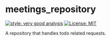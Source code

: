 # meetings_repository

[![style: very good analysis][very_good_analysis_badge]][very_good_analysis_link]
[![License: MIT][license_badge]][license_link]

A repository that handles todo related requests.

[license_badge]: https://img.shields.io/badge/license-MIT-blue.svg
[license_link]: https://opensource.org/licenses/MIT
[very_good_analysis_badge]: https://img.shields.io/badge/style-very_good_analysis-B22C89.svg
[very_good_analysis_link]: https://pub.dev/packages/very_good_analysis
